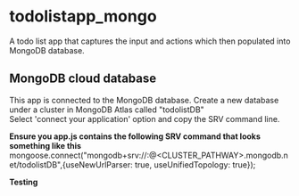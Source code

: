# todolistapp_mongo
A todo list app that captures the input and actions which then populated into MongoDB database. 


## MongoDB cloud database
This app is connected to the MongoDB database. 
Create a new database under a cluster in MongoDB Atlas called "todolistDB" <br/> 
Select 'connect your application' option and copy the SRV command line.


**Ensure you app.js contains the following SRV command that looks something like this**
mongoose.connect("mongodb+srv://<USERNAME>:<PASSWORD>@<CLUSTER_PATHWAY>.mongodb.net/todolistDB",{useNewUrlParser: true, useUnifiedTopology: true}); <br/>

**Testing** 
